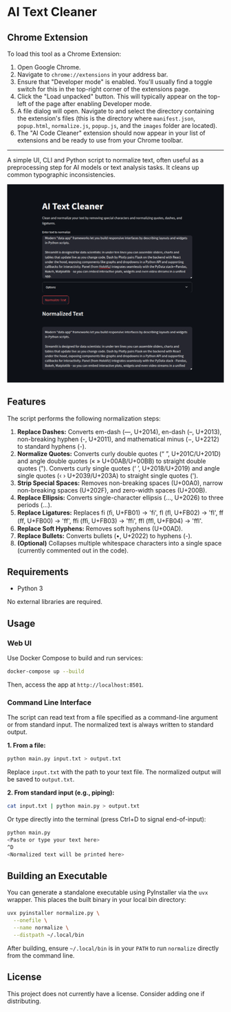 # AI Text Cleaner

## Chrome Extension

To load this tool as a Chrome Extension:

1.  Open Google Chrome.
2.  Navigate to `chrome://extensions` in your address bar.
3.  Ensure that "Developer mode" is enabled. You'll usually find a toggle switch for this in the top-right corner of the extensions page.
4.  Click the "Load unpacked" button. This will typically appear on the top-left of the page after enabling Developer mode.
5.  A file dialog will open. Navigate to and select the directory containing the extension's files (this is the directory where `manifest.json`, `popup.html`, `normalize.js`, `popup.js`, and the `images` folder are located).
6.  The "AI Code Cleaner" extension should now appear in your list of extensions and be ready to use from your Chrome toolbar.

---

A simple UI, CLI and Python script to normalize text, often useful as a preprocessing step for AI models or text analysis tasks. It cleans up common typographic inconsistencies.

![Web UI](web_ui.png)

## Features

The script performs the following normalization steps:

1. **Replace Dashes:** Converts em-dash (—, U+2014), en-dash (–, U+2013), non-breaking hyphen (-, U+2011), and mathematical minus (−, U+2212) to standard hyphens (-).
2. **Normalize Quotes:** Converts curly double quotes (“ ”, U+201C/U+201D) and angle double quotes (« » U+00AB/U+00BB) to straight double quotes ("). Converts curly single quotes (‘ ’, U+2018/U+2019) and angle single quotes (‹ › U+2039/U+203A) to straight single quotes (').
3. **Strip Special Spaces:** Removes non-breaking spaces (U+00A0), narrow non-breaking spaces (U+202F), and zero-width spaces (U+200B).
4. **Replace Ellipsis:** Converts single-character ellipsis (…, U+2026) to three periods (...).
5. **Replace Ligatures:** Replaces fi (ﬁ, U+FB01) → 'fi', fl (ﬂ, U+FB02) → 'fl', ff (ﬀ, U+FB00) → 'ff', ffi (ﬃ, U+FB03) → 'ffi', ffl (ﬄ, U+FB04) → 'ffl'.
6. **Replace Soft Hyphens:** Removes soft hyphens (U+00AD).
7. **Replace Bullets:** Converts bullets (•, U+2022) to hyphens (-).
8. **(Optional)** Collapses multiple whitespace characters into a single space (currently commented out in the code).

## Requirements

- Python 3

No external libraries are required.

## Usage

### Web UI

Use Docker Compose to build and run services:

```bash
docker-compose up --build
```

Then, access the app at `http://localhost:8501`.

### Command Line Interface

The script can read text from a file specified as a command-line argument or from standard input. The normalized text is always written to standard output.

**1. From a file:**

```bash
python main.py input.txt > output.txt
```

Replace `input.txt` with the path to your text file. The normalized output will be saved to `output.txt`.

**2. From standard input (e.g., piping):**

```bash
cat input.txt | python main.py > output.txt
```

Or type directly into the terminal (press Ctrl+D to signal end-of-input):

```bash
python main.py
<Paste or type your text here>
^D
<Normalized text will be printed here>
```

## Building an Executable

You can generate a standalone executable using PyInstaller via the `uvx` wrapper. This places the built binary in your local bin directory:

```bash
uvx pyinstaller normalize.py \
  --onefile \
  --name normalize \
  --distpath ~/.local/bin
```

After building, ensure `~/.local/bin` is in your `PATH` to run `normalize` directly from the command line.

## License

This project does not currently have a license. Consider adding one if distributing.
